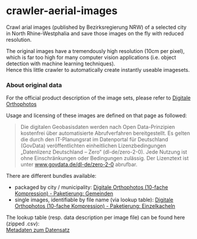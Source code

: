 # crawler-aerial-images
Crawl arial images (published by Bezirksregierung NRW) of a selected city in North Rhine-Westphalia and save those images on the fly with reduced resolution.     

The original images have a tremendously high resolution (10cm per pixel), which is far too high for many computer vision applications (i.e. object detection with machine learning techniques).    
Hence this little crawler to automatically create instantly useable imagesets.    



### About original data
For the official product description of the image sets, please refer to
[Digitale Orthophotos](https://www.bezreg-koeln.nrw.de/brk_internet/geobasis/luftbildinformationen/aktuell/digitale_orthophotos/index.html)    

Usage and licensing of these images are defined on that page as followed:    
> Die digitalen Geobasisdaten werden nach Open Data-Prinzipien kostenfrei über automatisierte Abrufverfahren bereitgestellt. Es gelten die durch den IT-Planungsrat im Datenportal für Deutschland (GovData) veröffentlichten einheitlichen Lizenzbedingungen „Datenlizenz Deutschland – Zero“ (dl-de/zero-2-0). Jede Nutzung ist ohne Einschränkungen oder Bedingungen zulässig. Der Lizenztext ist unter www.govdata.de/dl-de/zero-2-0 abrufbar.


There are different bundles available:
- packaged by city / municipality: [Digitale Orthophotos (10-fache Kompression) - Paketierung: Gemeinden](https://www.opengeodata.nrw.de/produkte/geobasis/lbi/dop/dop_jp2_f10_paketiert/)
- single images, identifiable by file name (via lookup table): [Digitale Orthophotos (10-fache Kompression) - Paketierung: Einzelkacheln](https://www.opengeodata.nrw.de/produkte/geobasis/lbi/dop/dop_jp2_f10/)

The lookup table (resp. data description per image file) can be found here (zipped .csv):    
[Metadaten zum Datensatz](https://www.geoportal.nrw/suche?lang=de&searchTerm=56fb584b-10cf-4009-a405-0bef06bb3e00)


